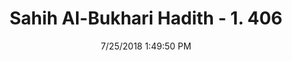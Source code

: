---
title        : "Sahih Al-Bukhari Hadith - 1. 406"
date         : 7/25/2018 1:49:50 PM
draft        : false
type         : "hadith"
layout       : "hadith"
BookCode     : "SHB"
VolumeNumber : "1"
HadithNumber : "406"
categories  :  ["Prayer-Spitting on the left side while praying"]
tags  :  ["Abu Said"]
---